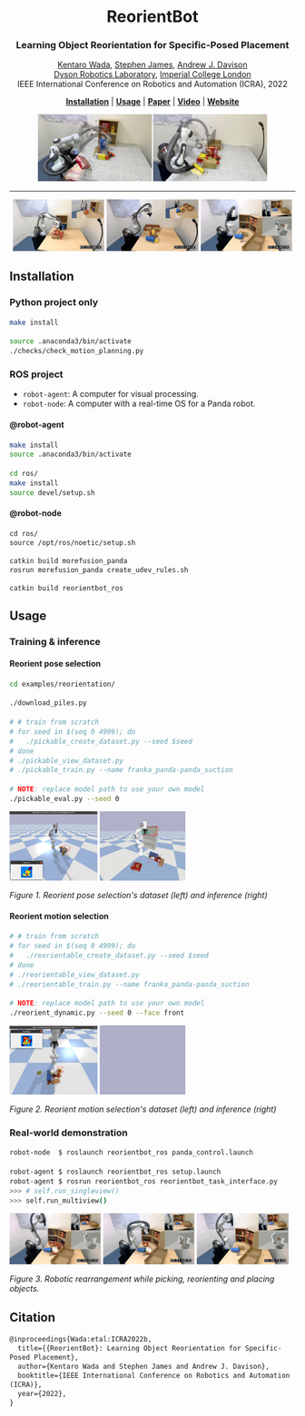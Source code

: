 <h1 align="center">ReorientBot</h1>
<h3 align="center">Learning Object Reorientation for Specific-Posed Placement</h3>

<p align="center">
  <a href="https://wkentaro.com">Kentaro Wada</a>,
  <a href="https://stepjam.github.io">Stephen James</a>,
  <a href="https://www.doc.ic.ac.uk/~ajd/">Andrew J. Davison</a>
  <br/>
  <a href="https://www.imperial.ac.uk/dyson-robotics-lab/">Dyson Robotics Laboratory</a>,
  <a href="https://www.imperial.ac.uk/">Imperial College London</a>
  <br/>
  IEEE International Conference on Robotics and Automation (ICRA), 2022
</p>

<p align="center">
  <a href="#installation"><b>Installation</b></a> |
  <a href="#usage"><b>Usage</b></a> |
  <a href="https://arxiv.org/abs/2202.11092"><b>Paper</b></a> |
  <a href="https://youtu.be/ahWN84sWWJU"><b>Video</b></a> |
  <a href="https://reorientbot.wkentaro.com"><b>Website</b></a>
</p>

<div align="center">
  <img src="docs/assets/img/teaser_horizontal.jpg" width="80%">
</div>

---

<div align="center">
  <img src="docs/assets/img/shelf_storing.gif" width="32%">
  <img src="docs/assets/img/box_packing.gif" width="32%">
  <img src="docs/assets/img/multiview.gif" width="32%">
</div>

## Installation

### Python project only

```bash
make install

source .anaconda3/bin/activate
./checks/check_motion_planning.py
```

### ROS project

- `robot-agent`: A computer for visual processing.
- `robot-node`: A computer with a real-time OS for a Panda robot.

#### @robot-agent

```bash
make install
source .anaconda3/bin/activate

cd ros/
make install
source devel/setup.sh
```

#### @robot-node

```
cd ros/
source /opt/ros/noetic/setup.sh

catkin build morefusion_panda
rosrun morefusion_panda create_udev_rules.sh

catkin build reorientbot_ros
```

## Usage

### Training & inference

#### Reorient pose selection

```bash
cd examples/reorientation/

./download_piles.py

# # train from scratch
# for seed in $(seq 0 4999); do
#   ./pickable_create_dataset.py --seed $seed
# done
# ./pickable_view_dataset.py
# ./pickable_train.py --name franka_panda-panda_suction

# NOTE: replace model path to use your own model
./pickable_eval.py --seed 0
```

<div>
  <img src="docs/assets/img/pickable_view_dataset.jpg" width="30.8%"/>
  <img src="docs/assets/img/pickable_eval.gif" width="30%"/>
  <p><i>Figure 1. Reorient pose selection's dataset (left) and inference (right)</i></p>
</div>

#### Reorient motion selection

```bash
# # train from scratch
# for seed in $(seq 0 4999); do
#   ./reorientable_create_dataset.py --seed $seed
# done
# ./reorientable_view_dataset.py
# ./reorientable_train.py --name franka_panda-panda_suction

# NOTE: replace model path to use your own model
./reorient_dynamic.py --seed 0 --face front
```

<div>
  <img src="docs/assets/img/reorientable_view_dataset.jpg" width="30.7%"/>
  <img src="docs/assets/img/reorient_dynamic.gif" width="30%"/>
  <p><i>Figure 2. Reorient motion selection's dataset (left) and inference (right)</i></p>
</div>

### Real-world demonstration

```bash
robot-node  $ roslaunch reorientbot_ros panda_control.launch

robot-agent $ roslaunch reorientbot_ros setup.launch
robot-agent $ rosrun reorientbot_ros reorientbot_task_interface.py
>>> # self.run_singleview()
>>> self.run_multiview()
```

<div>
  <img src="docs/assets/img/multiview_01.gif" width="32%"/>
  <img src="docs/assets/img/multiview_02.gif" width="32%"/>
  <img src="docs/assets/img/multiview_03.gif" width="32%"/>
  <p><i>Figure 3. Robotic rearrangement while picking, reorienting and placing objects.</i></p>
</div>

## Citation

```
@inproceedings{Wada:etal:ICRA2022b,
  title={{ReorientBot}: Learning Object Reorientation for Specific-Posed Placement},
  author={Kentaro Wada and Stephen James and Andrew J. Davison},
  booktitle={IEEE International Conference on Robotics and Automation (ICRA)},
  year={2022},
}
```

